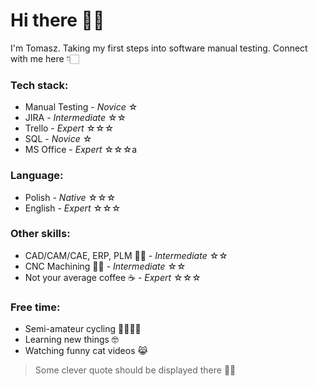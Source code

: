 # Hi there 🙋‍♂️
I'm Tomasz. Taking my first steps into software manual testing. Connect with me here 👇🏻



### Tech stack:
- Manual Testing - *Novice* ☆
- JIRA - *Intermediate* ☆☆
- Trello - *Expert* ☆☆☆
- SQL - *Novice* ☆
- MS Office - *Expert* ☆☆☆a
### Language:
- Polish - *Native* ☆☆☆
- English - *Expert* ☆☆☆
### Other skills:
- CAD/CAM/CAE, ERP, PLM 👨‍💻 - *Intermediate* ☆☆
- CNC Machining 👨‍🔧 - *Intermediate* ☆☆
- Not your average coffee ☕️ - *Expert* ☆☆☆
### Free time:
- Semi-amateur cycling 🚴‍♂️🚵‍♂️
- Learning new things 🤓
- Watching funny cat videos 😹



> Some clever quote should be displayed there 🤷‍♂️


[//]: # (These are reference links used in the body of this note and get stripped out when the markdown processor does its job. There is no need to format nicely because it shouldn't be seen. Thanks SO - http://stackoverflow.com/questions/4823468/store-comments-in-markdown-syntax)

   [dill]: <https://github.com/joemccann/dillinger>
   [git-repo-url]: <https://github.com/joemccann/dillinger.git>
   [john gruber]: <http://daringfireball.net>
   [df1]: <http://daringfireball.net/projects/markdown/>
   [markdown-it]: <https://github.com/markdown-it/markdown-it>
   [Ace Editor]: <http://ace.ajax.org>
   [node.js]: <http://nodejs.org>
   [Twitter Bootstrap]: <http://twitter.github.com/bootstrap/>
   [jQuery]: <http://jquery.com>
   [@tjholowaychuk]: <http://twitter.com/tjholowaychuk>
   [express]: <http://expressjs.com>
   [AngularJS]: <http://angularjs.org>
   [Gulp]: <http://gulpjs.com>

   [PlDb]: <https://github.com/joemccann/dillinger/tree/master/plugins/dropbox/README.md>
   [PlGh]: <https://github.com/joemccann/dillinger/tree/master/plugins/github/README.md>
   [PlGd]: <https://github.com/joemccann/dillinger/tree/master/plugins/googledrive/README.md>
   [PlOd]: <https://github.com/joemccann/dillinger/tree/master/plugins/onedrive/README.md>
   [PlMe]: <https://github.com/joemccann/dillinger/tree/master/plugins/medium/README.md>
   [PlGa]: <https://github.com/RahulHP/dillinger/blob/master/plugins/googleanalytics/README.md>
